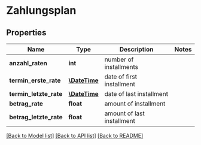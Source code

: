 # Zahlungsplan

## Properties
Name | Type | Description | Notes
------------ | ------------- | ------------- | -------------
**anzahl_raten** | **int** | number of installments | 
**termin_erste_rate** | [**\DateTime**](\DateTime.md) | date of first installment | 
**termin_letzte_rate** | [**\DateTime**](\DateTime.md) | date of last installment | 
**betrag_rate** | **float** | amount of installment | 
**betrag_letzte_rate** | **float** | amount of last installment | 

[[Back to Model list]](../README.md#documentation-for-models) [[Back to API list]](../README.md#documentation-for-api-endpoints) [[Back to README]](../README.md)


